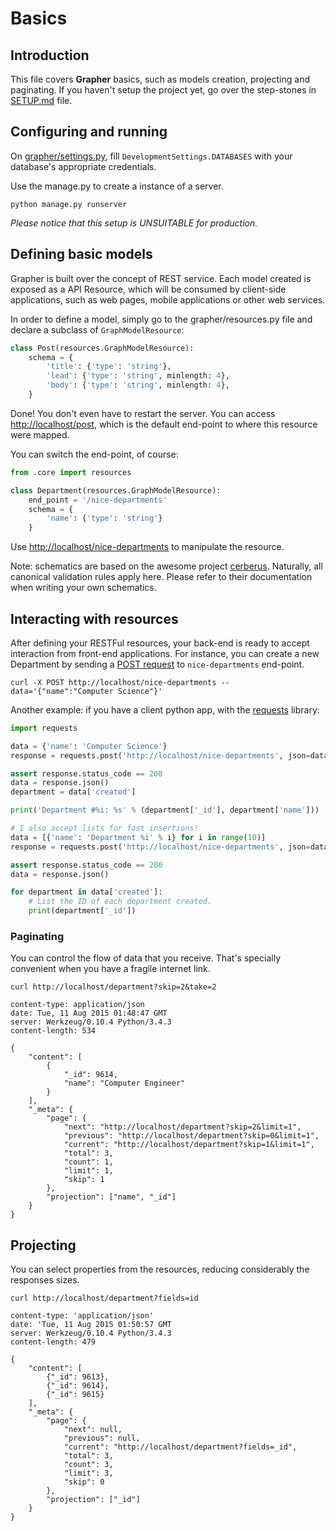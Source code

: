 # Basics

## Introduction
This file covers **Grapher** basics, such as models creation, projecting and paginating. 
If you haven't setup the project yet, go over the step-stones in 
[SETUP.md](https://github.com/lucasdavid/grapher/blob/master/docs/SETUP.md) file.

## Configuring and running

On [grapher/settings.py](https://github.com/lucasdavid/grapher/blob/master/grapher/settings.py), fill
`DevelopmentSettings.DATABASES` with your database's appropriate credentials.

Use the manage.py to create a instance of a server.
```shell
python manage.py runserver
```
*Please notice that this setup is UNSUITABLE for production.*

## Defining basic models

Grapher is built over the concept of REST service. Each model created is exposed as a API Resource, 
which will be consumed by client-side applications, such as web pages, mobile applications or other web services.

In order to define a model, simply go to the grapher/resources.py file and declare a subclass of `GraphModelResource`:

```py
class Post(resources.GraphModelResource):
    schema = {
        'title': {'type': 'string'},
        'lead': {'type': 'string', minlength: 4},
        'body': {'type': 'string', minlength: 4},
    }

```

Done! You don't even have to restart the server. You can access [http://localhost/post](http://localhost/post), which
is the default end-point to where this resource were mapped.

You can switch the end-point, of course:

```py
from .core import resources

class Department(resources.GraphModelResource):
    end_point = '/nice-departments'
    schema = {
        'name': {'type': 'string'}
    }

```

Use [http://localhost/nice-departments](http://localhost/nice-departments) to manipulate the resource.

Note: schematics are based on the awesome project [cerberus](docs.python-cerberus.org/).
Naturally, all canonical validation rules apply here.
Please refer to their documentation when writing your own schematics.

## Interacting with resources

After defining your RESTFul resources, your back-end is ready to accept interaction from front-end applications.
For instance, you can create a new Department by sending a [POST request](https://en.wikipedia.org/wiki/POST_(HTTP))
to `nice-departments` end-point.
```shell
curl -X POST http://localhost/nice-departments --data='{"name":"Computer Science"}'
```

Another example: if you have a client python app, with the [requests](http://www.python-requests.org/en/latest/) 
library:
```py
import requests

data = {'name': 'Computer Science'}
response = requests.post('http://localhost/nice-departments', json=data)

assert response.status_code == 200
data = response.json()
department = data['created']

print('Department #%i: %s' % (department['_id'], department['name']))

# I also accept lists for fast insertions!
data = [{'name': 'Department %i' % i} for i in range(10)]
response = requests.post('http://localhost/nice-departments', json=data)

assert response.status_code == 200
data = response.json()

for department in data['created']:
    # List the ID of each department created.
    print(department['_id'])

```


### Paginating
You can control the flow of data that you receive.
That's specially convenient when you have a fragile internet link.

```shell
curl http://localhost/department?skip=2&take=2
```

```http
content-type: application/json
date: Tue, 11 Aug 2015 01:48:47 GMT
server: Werkzeug/0.10.4 Python/3.4.3
content-length: 534

{
    "content": [
        {
            "_id": 9614,
            "name": "Computer Engineer"
        }
    ],
    "_meta": {
        "page": {
            "next": "http://localhost/department?skip=2&limit=1",
            "previous": "http://localhost/department?skip=0&limit=1",
            "current": "http://localhost/department?skip=1&limit=1",
            "total": 3,
            "count": 1,
            "limit": 1,
            "skip": 1
        },
        "projection": ["name", "_id"]
    }
}
```

## Projecting
You can select properties from the resources, reducing considerably the responses sizes.

```shell
curl http://localhost/department?fields=id
```

```http
content-type: 'application/json'
date: 'Tue, 11 Aug 2015 01:50:57 GMT
server: Werkzeug/0.10.4 Python/3.4.3
content-length: 479

{
    "content": [
        {"_id": 9613},
        {"_id": 9614},
        {"_id": 9615}
    ],
    "_meta": {
        "page": {
            "next": null,
            "previous": null,
            "current": "http://localhost/department?fields=_id",
            "total": 3,
            "count": 3,
            "limit": 3,
            "skip": 0
        },
        "projection": ["_id"]
    }
}
```
